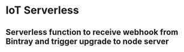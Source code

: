 # IoT Serverless

## Serverless function to receive webhook from Bintray and trigger upgrade to node server 
